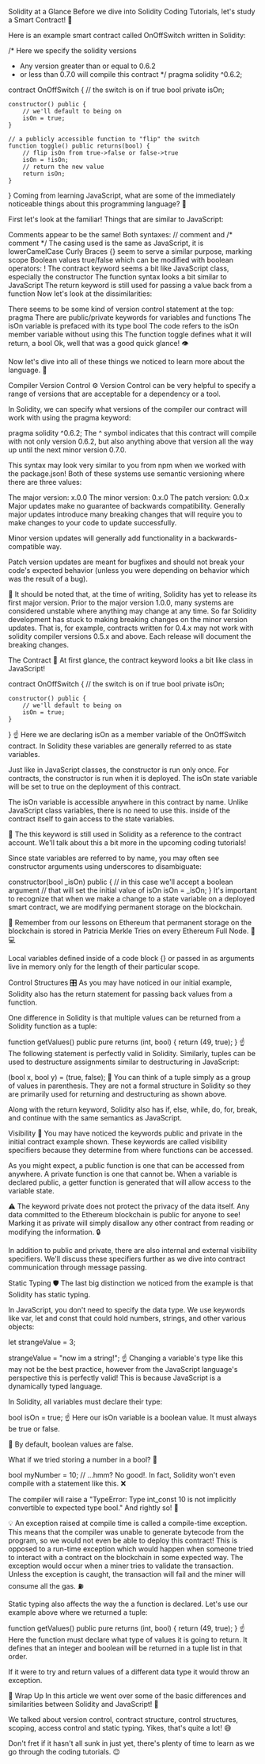 Solidity at a Glance
Before we dive into Solidity Coding Tutorials, let's study a Smart Contract! 🔬

Here is an example smart contract called OnOffSwitch written in Solidity:

/* Here we specify the solidity versions
 * Any version greater than or equal to 0.6.2
 * or less than 0.7.0 will compile this contract */
pragma solidity ^0.6.2;

contract OnOffSwitch {
    // the switch is on if true
    bool private isOn;

    constructor() public {
        // we'll default to being on
        isOn = true;
    }

    // a publicly accessible function to "flip" the switch
    function toggle() public returns(bool) {
        // flip isOn from true->false or false->true
        isOn = !isOn;
        // return the new value
        return isOn;
    }
}
Coming from learning JavaScript, what are some of the immediately noticeable things about this programming language? 🤔

First let's look at the familiar! Things that are similar to JavaScript:

Comments appear to be the same! Both syntaxes: // comment and /* comment */
The casing used is the same as JavaScript, it is lowerCamelCase
Curly Braces {} seem to serve a similar purpose, marking scope
Boolean values true/false which can be modified with boolean operators: !
The contract keyword seems a bit like JavaScript class, especially the constructor
The function syntax looks a bit similar to JavaScript
The return keyword is still used for passing a value back from a function
Now let's look at the dissimilarities:

There seems to be some kind of version control statement at the top: pragma
There are public/private keywords for variables and functions
The isOn variable is prefaced with its type bool
The code refers to the isOn member variable without using this
The function toggle defines what it will return, a bool
Ok, well that was a good quick glance! 👁️

Now let's dive into all of these things we noticed to learn more about the language. 🧐

Compiler Version Control ⚙️
Version Control can be very helpful to specify a range of versions that are acceptable for a dependency or a tool.

In Solidity, we can specify what versions of the compiler our contract will work with using the pragma keyword:

pragma solidity ^0.6.2;
The ^ symbol indicates that this contract will compile with not only version 0.6.2, but also anything above that version all the way up until the next minor version 0.7.0.

This syntax may look very similar to you from npm when we worked with the package.json! Both of these systems use semantic versioning where there are three values:

The major version: x.0.0
The minor version: 0.x.0
The patch version: 0.0.x
Major updates make no guarantee of backwards compatibility. Generally major updates introduce many breaking changes that will require you to make changes to your code to update successfully.

Minor version updates will generally add functionality in a backwards-compatible way.

Patch version updates are meant for bugfixes and should not break your code's expected behavior (unless you were depending on behavior which was the result of a bug).

📖 It should be noted that, at the time of writing, Solidity has yet to release its first major version. Prior to the major version 1.0.0, many systems are considered unstable where anything may change at any time. So far Solidity development has stuck to making breaking changes on the minor version updates. That is, for example, contracts written for 0.4.x may not work with solidity compiler versions 0.5.x and above. Each release will document the breaking changes.

The Contract 📜
At first glance, the contract keyword looks a bit like class in JavaScript!

contract OnOffSwitch {
    // the switch is on if true
    bool private isOn;

    constructor() public {
        // we'll default to being on
        isOn = true;
    }
}
☝️ Here we are declaring isOn as a member variable of the OnOffSwitch contract. In Solidity these variables are generally referred to as state variables.

Just like in JavaScript classes, the constructor is run only once. For contracts, the constructor is run when it is deployed. The isOn state variable will be set to true on the deployment of this contract.

The isOn variable is accessible anywhere in this contract by name. Unlike JavaScript class variables, there is no need to use this. inside of the contract itself to gain access to the state variables.

📖 The this keyword is still used in Solidity as a reference to the contract account. We'll talk about this a bit more in the upcoming coding tutorials!

Since state variables are referred to by name, you may often see constructor arguments using underscores to disambiguate:

constructor(bool _isOn) public {
    // in this case we'll accept a boolean argument
    // that will set the initial value of isOn
    isOn = _isOn;
}
It's important to recognize that when we make a change to a state variable on a deployed smart contract, we are modifying permanent storage on the blockchain.

🧠 Remember from our lessons on Ethereum that permanent storage on the blockchain is stored in Patricia Merkle Tries on every Ethereum Full Node. 🌲💻

Local variables defined inside of a code block {} or passed in as arguments live in memory only for the length of their particular scope.

Control Structures 🎛️
As you may have noticed in our initial example, Solidity also has the return statement for passing back values from a function.

One difference in Solidity is that multiple values can be returned from a Solidity function as a tuple:

function getValues() public pure returns (int, bool) {
    return (49, true);
}
☝️ The following statement is perfectly valid in Solidity. Similarly, tuples can be used to destructure assignments similar to destructuring in JavaScript:

(bool x, bool y) = (true, false);
📖 You can think of a tuple simply as a group of values in parenthesis. They are not a formal structure in Solidity so they are primarily used for returning and destructuring as shown above.

Along with the return keyword, Solidity also has if, else, while, do, for, break, and continue with the same semantics as JavaScript.

Visibility 👀
You may have noticed the keywords public and private in the initial contract example shown. These keywords are called visibility specifiers because they determine from where functions can be accessed.

As you might expect, a public function is one that can be accessed from anywhere. A private function is one that cannot be. When a variable is declared public, a getter function is generated that will allow access to the variable state.

⚠️ The keyword private does not protect the privacy of the data itself. Any data committed to the Ethereum blockchain is public for anyone to see! Marking it as private will simply disallow any other contract from reading or modifying the information. 🔒

In addition to public and private, there are also internal and external visibility specifiers. We'll discuss these specifiers further as we dive into contract communication through message passing.

Static Typing 🛡️
The last big distinction we noticed from the example is that Solidity has static typing.

In JavaScript, you don't need to specify the data type. We use keywords like var, let and const that could hold numbers, strings, and other various objects:

let strangeValue = 3;

strangeValue = "now im a string!";
☝️ Changing a variable's type like this may not be the best practice, however from the JavaScript language's perspective this is perfectly valid! This is because JavaScript is a dynamically typed language.

In Solidity, all variables must declare their type:

bool isOn = true;
☝️ Here our isOn variable is a boolean value. It must always be true or false.

📖 By default, boolean values are false.

What if we tried storing a number in a bool? 🤔

bool myNumber = 10; // ...hmm?
No good!. In fact, Solidity won't even compile with a statement like this. ❌

The compiler will raise a "TypeError: Type int_const 10 is not implicitly convertible to expected type bool." And rightly so! 🤨

💡 An exception raised at compile time is called a compile-time exception. This means that the compiler was unable to generate bytecode from the program, so we would not even be able to deploy this contract! This is opposed to a run-time exception which would happen when someone tried to interact with a contract on the blockchain in some expected way. The exception would occur when a miner tries to validate the transaction. Unless the exception is caught, the transaction will fail and the miner will consume all the gas. ⛽

Static typing also affects the way the a function is declared. Let's use our example above where we returned a tuple:

function getValues() public pure returns (int, bool) {
    return (49, true);
}
☝️ Here the function must declare what type of values it is going to return. It defines that an integer and boolean will be returned in a tuple list in that order.

If it were to try and return values of a different data type it would throw an exception.

🏁 Wrap Up
In this article we went over some of the basic differences and similarities between Solidity and JavaScript! 🎉

We talked about version control, contract structure, control structures, scoping, access control and static typing. Yikes, that's quite a lot! 😅

Don't fret if it hasn't all sunk in just yet, there's plenty of time to learn as we go through the coding tutorials. 😌
